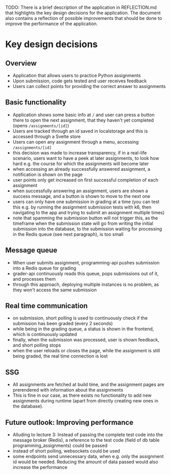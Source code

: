 TODO: There is a brief description of the application in REFLECTION.md that
highlights the key design decisions for the application. The document also
contains a reflection of possible improvements that should be done to improve
the performance of the application.

# Key design decisions

## Overview

- Application that allows users to practice Python assignments
- Upon submission, code gets tested and user receives feedback
- Users can collect points for providing the correct answer to assignments

## Basic functionality

- Application shows some basic info at `/` and user can press a button there to
  open the next assignment, that they haven't yet completed (opens
  `/assignments/[id]`)
- Users are tracked through an id saved in localstorage and this is accessed
  through a Svelte store
- Users can open any assignment through a menu, accessing `/assignments/[id]`
- this decision was made to increase transparency, if in a real-life scenario,
  users want to have a peek at later assignments, to look how hard e.g. the
  course for which the assignments will become later
- when accessing an already successfully answered assignment, a notification is
  shown on the page
- user points only get increased on first successful completion of each
  assignment
- when successfully answering an assignment, users are shown a success message,
  and a button is shown to move to the next one
- users can only have one submission in grading at a time (you can test this
  e.g. by running the assignment submission tests with k6, then navigating to
  the app and trying to submit an assignment multiple times)
- note that spamming the submission button will not trigger this, as the
  timeframe when the submission state will go from writing the initial
  submission into the database, to the submission waiting for processing in the
  Redis queue (see next paragraph), is too small

## Message queue

- When user submits assignment, programming-api pushes submission into a Redis
  queue for grading
- grader-api continuously reads this queue, pops submissions out of it, and
  processes them
- through this approach, deploying multiple instances is no problem, as they
  won't access the same submission

## Real time communication

- on submission, short polling is used to continuously check if the submission
  has been graded (every 2 seconds)
- while being in the grading queue, a status is shown in the frontend, which is
  continuously updated
- finally, when the submission was processed, user is shown feedback, and short
  polling stops
- when the user reloads or closes the page, while the assignment is still being
  graded, the real time connection is lost

## SSG

- All assignments are fetched at build time, and the assignment pages are
  prerendered with information about the assignments
- This is fine in our case, as there exists no functionality to add new
  assignments during runtime (apart from directly creating new ones in the
  database).

## Future outlook: Improving performance

- Alluding to lecture 3: Instead of passing the complete test code into the
  message broker (Redis), a reference to the test code (field of db table
  programming_assignments) could be passed
- instead of short polling, websockets could be used
- some endpoints send unnecessary data, when e.g. only the assignment id would
  be needed. Reducing the amount of data passed would also increase the
  performance

